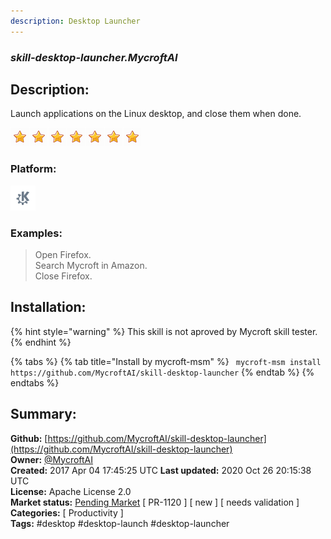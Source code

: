 ```yaml
---
description: Desktop Launcher
---
```


### _skill-desktop-launcher.MycroftAI_  
## Description:  
Launch applications on the Linux desktop, and close them when done.  
  
![](../.gitbook/assets/star.png)![](../.gitbook/assets/star.png)![](../.gitbook/assets/star.png)![](../.gitbook/assets/star.png)![](../.gitbook/assets/star.png)![](../.gitbook/assets/star.png)![](../.gitbook/assets/star.png)  
  
### Platform:  
 ![plasmoid](../.gitbook/assets/kde.png)   
### Examples:  
> Open Firefox.  
> Search Mycroft in Amazon.  
> Close Firefox.  
  
## Installation:  
{% hint style="warning" %}
This skill is not aproved by Mycroft skill tester.
{% endhint %}
    
{% tabs %}
{% tab title="Install by mycroft-msm" %}
``` mycroft-msm install https://github.com/MycroftAI/skill-desktop-launcher```
{% endtab %}
  {% endtabs %}
    
## Summary:  
**Github:** [https://github.com/MycroftAI/skill-desktop-launcher](https://github.com/MycroftAI/skill-desktop-launcher)  
**Owner:** [@MycroftAI](https://github.com/MycroftAI)  
**Created:** 2017 Apr 04 17:45:25 UTC  **Last updated:** 2020 Oct 26 20:15:38 UTC  
**License:** Apache License 2.0  
**Market status:** [Pending Market](https://market.mycroft.ai/skill/) [ PR-1120 ] [ new ] [ needs validation ]  
**Categories:** [ Productivity ]   
**Tags:** \#desktop \#desktop-launch \#desktop-launcher   
